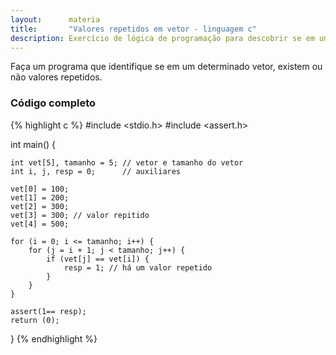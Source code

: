 ```yaml
---
layout:      materia
title:       "Valores repetidos em vetor - linguagem c"
description: Exercício de lógica de programação para descobrir se em um determinado vetor existem ou não valores repetidos.
---
```


Faça um programa que identifique se em um determinado vetor, existem ou não valores repetidos.


### Código completo

{% highlight c %}
#include <stdio.h>
#include <assert.h>

int main() {

    int vet[5], tamanho = 5; // vetor e tamanho do vetor
    int i, j, resp = 0;      // auxiliares

    vet[0] = 100;
    vet[1] = 200;
    vet[2] = 300;
    vet[3] = 300; // valor repitido
    vet[4] = 500;

    for (i = 0; i <= tamanho; i++) {
        for (j = i + 1; j < tamanho; j++) {
            if (vet[j] == vet[i]) {
                resp = 1; // há um valor repetido
            }
        }
    }

    assert(1== resp);
    return (0);
}
{% endhighlight %}